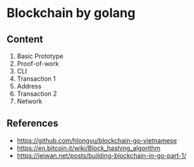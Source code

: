 # Blockchain by golang

## Content

1. Basic Prototype
2. Proof-of-work
3. CLI
4. Transaction 1
5. Address
6. Transaction 2
7. Network

## References

- https://github.com/hlongvu/blockchain-go-vietnamese
- https://en.bitcoin.it/wiki/Block_hashing_algorithm
- https://jeiwan.net/posts/building-blockchain-in-go-part-1/